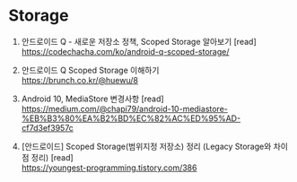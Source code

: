  # Storage
 
 1. 안드로이드 Q - 새로운 저장소 정책, Scoped Storage 알아보기 [read] <br>
    https://codechacha.com/ko/android-q-scoped-storage/


 2. 안드로이드 Q Scoped Storage 이해하기 <br>
    https://brunch.co.kr/@huewu/8


 3. Android 10, MediaStore 변경사항 [read] <br>
    https://medium.com/@chapi79/android-10-mediastore-%EB%B3%80%EA%B2%BD%EC%82%AC%ED%95%AD-cf7d3ef3957c


 4. [안드로이드] Scoped Storage(범위지정 저장소) 정리 (Legacy Storage와 차이점 정리) [read] <br>
    https://youngest-programming.tistory.com/386